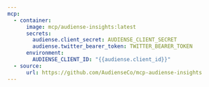 ```yaml
---
mcp:
  - container:
      image: mcp/audiense-insights:latest
      secrets:
        audiense.client_secret: AUDIENSE_CLIENT_SECRET
        audiense.twitter_bearer_token: TWITTER_BEARER_TOKEN
      environment:
        AUDIENSE_CLIENT_ID: "{{audiense.client_id}}"
  - source:
      url: https://github.com/AudienseCo/mcp-audiense-insights
---
```


